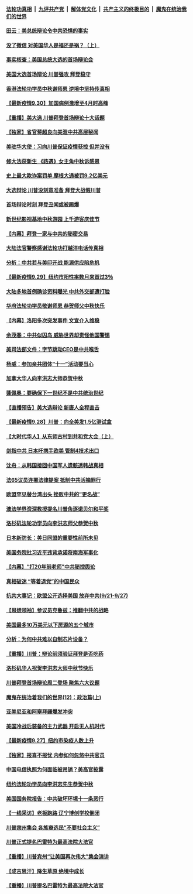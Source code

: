 

####  [法轮功真相](../../../../basic/blob/master/README.md?t=09301931) &nbsp;|&nbsp; [九评共产党](../../../../9ping.md/blob/master/README.md?t=09301931) &nbsp;|&nbsp; [解体党文化](../../../../jtdwh.md/blob/master/README.md?t=09301931)  &nbsp;|&nbsp; [共产主义的终极目的](../../../../gczydzjmd.md/blob/master/README.md?t=09301931) &nbsp;|&nbsp; [魔鬼在统治我们的世界](../../../../mgztzwmdsj.md/blob/master/README.md?t=09301931) 

#### [田云：美总统辩论令中共恐惧的事实](../pages/nf4514/n12441619.md?t=09301931) 

#### [没了微信 对美国华人是福还是祸？（上）](../pages/nf4514/n12441101.md?t=09301931) 

#### [事实核查：美国总统大选的首场辩论会](../pages/nf4514/n12440804.md?t=09301931) 

#### [美国大选首场辩论 川普强攻 拜登稳守](../pages/nf4514/n12441134.md?t=09301931) 

#### [香港法轮功学员中秋谢师恩 逆境中坚持传真相](../pages/nf4514/n12440475.md?t=09301931) 

#### [【最新疫情9.30】加国病例激增至4月时高峰](../pages/nf4514/n12440415.md?t=09301931) 

#### [【重播】美大选 川普拜登首场辩论十大话题](../pages/nf4514/n12439545.md?t=09301931) 

#### [【独家】省官蒋超良向美泄中共高层秘闻](../pages/nf4514/n12437878.md?t=09301931) 

#### [美驻华大使：习向川普保证疫情获控 但并没有](../pages/nf4514/n12440300.md?t=09301931) 

#### [修大法获新生 《路遇》女主角中秋诉感恩](../pages/nf4514/n12438377.md?t=09301931) 

#### [史上最大欺诈案罚单 摩根大通被罚9.2亿美元](../pages/nf4514/n12440011.md?t=09301931) 

#### [大选辩论 川普没刻意准备 拜登大战假川普](../pages/nf4514/n12439651.md?t=09301931) 

#### [首场辩论时刻 拜登丑闻或被踢爆](../pages/nf4514/n12439577.md?t=09301931) 

#### [新世纪影视基地中秋游园 上千游客庆佳节](../pages/nf4514/n12437805.md?t=09301931) 

#### [【内幕】拜登一家与中共的秘密交易](../pages/nf4514/n12436339.md?t=09301931) 

#### [大陆法官警察感谢法轮功打越洋电话传真相](../pages/nf4514/n12438682.md?t=09301931) 

#### [分析：中共若与美印开战 能源供应陷危机](../pages/nf4514/n12438428.md?t=09301931) 

#### [【最新疫情9.29】纽约市阳性率数月来首过3％](../pages/nf4514/n12437955.md?t=09301931) 

#### [大陆多地首例确诊资料曝光 中共外交部遭打脸](../pages/nf4514/n12434837.md?t=09301931) 

#### [华府法轮功学员敬谢师恩 恭贺师父中秋快乐](../pages/nf4514/n12437590.md?t=09301931) 

#### [【内幕】洛阳多次突发事件 文宣介入维稳](../pages/nf4514/n12430560.md?t=09301931) 

#### [余茂春：中共似囚鸟 威胁世界却责怪他国警惕](../pages/nf4514/n12437290.md?t=09301931) 

#### [美司法部文件：字节跳动CEO是中共喉舌](../pages/nf4514/n12434867.md?t=09301931) 

#### [杨威：参加亲共团体“十一”活动要当心](../pages/nf4514/n12437909.md?t=09301931) 

#### [加拿大华人向李洪志大师恭贺中秋](../pages/nf4514/n12435346.md?t=09301931) 

#### [蓬佩奥：要确保下一世纪不是中共统治世纪](../pages/nf4514/n12437431.md?t=09301931) 

#### [【直播预告】美大选辩论 新唐人全程直击](../pages/nf4514/n12434823.md?t=09301931) 

#### [【最新疫情9.28】川普：向全美发1.5亿测试盒](../pages/nf4514/n12432587.md?t=09301931) 

#### [【大时代华人】从东师古村到共和党大会（上）](../pages/nf4514/n12437153.md?t=09301931) 

#### [剑指中共 日本吁携手欧美 管制4技术出口](../pages/nf4514/n12436837.md?t=09301931) 

#### [沈舟：从韩国接回中国军人遗骸透韩战真相](../pages/nf4514/n12434711.md?t=09301931) 

#### [法65议员连署法律提案 抵制中共活摘罪行](../pages/nf4514/n12437047.md?t=09301931) 

#### [欧盟罕见替台湾出头 挫败中共的“更名战”](../pages/nf4514/n12436713.md?t=09301931) 

#### [澳法学界资深教授提名川普角逐诺贝尔和平奖](../pages/nf4514/n12435748.md?t=09301931) 

#### [洛杉矶法轮功学员向李洪志师父恭贺中秋](../pages/nf4514/n12435189.md?t=09301931) 

#### [日本新防长：美日同盟的重要性前所未见](../pages/nf4514/n12435868.md?t=09301931) 

#### [美国务院批习近平违背承诺将南海军事化](../pages/nf4514/n12435689.md?t=09301931) 

#### [【内幕】“打20年前老师”中共秘控舆论](../pages/nf4514/n12431497.md?t=09301931) 

#### [真相破迷 “等着退党”的中国民众](../pages/nf4514/n12434558.md?t=09301931) 

#### [抗共大事记：欧盟公开选择美国 放弃中共(9/21-9/27)](../pages/nf4514/n12434868.md?t=09301931) 

#### [【思想领袖】参议员克鲁兹：推翻中共的战略](../pages/nf4514/n12422738.md?t=09301931) 

#### [美国最多10万美元以下房源的五个城市](../pages/nf4514/n12416509.md?t=09301931) 

#### [分析：为何中共难以自制芯片设备？](../pages/nf4514/n12434714.md?t=09301931) 

#### [【重播】川普：辩论前须验证拜登是否吃药](../pages/nf4514/n12434718.md?t=09301931) 

#### [洛杉矶华人祝贺李洪志大师中秋节快乐](../pages/nf4514/n12434749.md?t=09301931) 

#### [川普拜登首场辩论周二登场 聚焦六大议题](../pages/nf4514/n12434720.md?t=09301931) 

#### [魔鬼在统治着我们的世界(12)：政治篇(上)](../pages/nf4514/n10444576.md?t=09301931) 

#### [亚美尼亚和阿塞拜疆爆发冲突](../pages/nf4514/n12434403.md?t=09301931) 

#### [美国冷战后装备的主力武器 开启无人机时代](../pages/nf4514/n12431435.md?t=09301931) 

#### [【最新疫情9.27】纽约市染疫人数上升](../pages/nf4514/n12417933.md?t=09301931) 

#### [【独家】报喜不报忧 内参如何忽悠中共官员](../pages/nf4514/n12423330.md?t=09301931) 

#### [中国电信执照为何面临被吊销？美高官披露](../pages/nf4514/n12425243.md?t=09301931) 

#### [纽约法轮功学员向李洪志先生恭贺中秋](../pages/nf4514/n12433313.md?t=09301931) 

#### [美国国务院报告：中共破坏环境十一条恶行](../pages/nf4514/n12433703.md?t=09301931) 

#### [【一线采访】老板跑路 辽宁博创学校倒闭](../pages/nf4514/n12433440.md?t=09301931) 

#### [川普宾州集会 各族裔选民“不要社会主义”](../pages/nf4514/n12433492.md?t=09301931) 

#### [川普正式提名巴雷特为最高法院大法官](../pages/nf4514/n12433132.md?t=09301931) 

#### [【重播】川普宾州“让美国再次伟大”集会演讲](../pages/nf4514/n12433032.md?t=09301931) 

#### [【成吉思汗】降生草原 绝境中成长](../pages/nf4514/n12294991.md?t=09301931) 

#### [【重播】川普提名巴雷特为最高法院大法官](../pages/nf4514/n12431786.md?t=09301931) 

